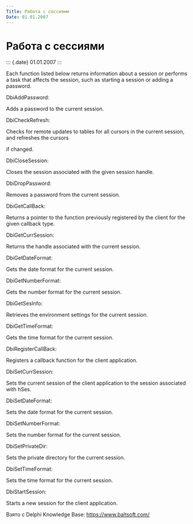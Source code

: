 ```yaml
---
Title: Работа с сессиями
Date: 01.01.2007
---
```



Работа с сессиями
=================

::: {.date}
01.01.2007
:::

Each function listed below returns information about a session or
performs a task that affects the session, such as starting a session or
adding a password.

DbiAddPassword:

Adds a password to the current session.

DbiCheckRefresh:

Checks for remote updates to tables for all cursors in the current
session, and refreshes the cursors

if changed.

DbiCloseSession:

Closes the session associated with the given session handle.

DbiDropPassword:

Removes a password from the current session.

DbiGetCallBack:

Returns a pointer to the function previously registered by the client
for the given callback type.

DbiGetCurrSession:

Returns the handle associated with the current session.

DbiGetDateFormat:

Gets the date format for the current session.

DbiGetNumberFormat:

Gets the number format for the current session.

DbiGetSesInfo:

Retrieves the environment settings for the current session.

DbiGetTimeFormat:

Gets the time format for the current session.

DbiRegisterCallBack:

Registers a callback function for the client application.

DbiSetCurrSession:

Sets the current session of the client application to the session
associated with hSes.

DbiSetDateFormat:

Sets the date format for the current session.

DbiSetNumberFormat:

Sets the number format for the current session.

DbiSetPrivateDir:

Sets the private directory for the current session.

DbiSetTimeFormat:

Sets the time format for the current session.

DbiStartSession:

Starts a new session for the client application.

Взято с Delphi Knowledge Base: <https://www.baltsoft.com/>
